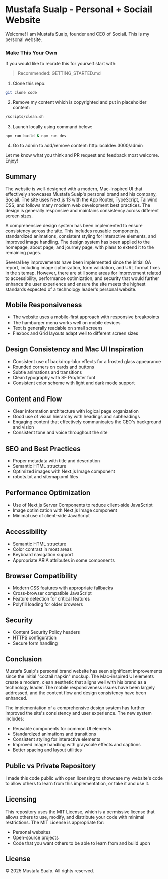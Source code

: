 # Mustafa Sualp - Personal + Sociail Website

Welcome! I am Mustafa Sualp, founder and CEO of Sociail. This is my personal website.


### Make This Your Own

If you would like to recrate this for yourself start with:

> Recommended: GETTING_STARTED.md

1. Clone this repo:
```bash
git clone code
```
2. Remove my content which is copyrighted and put in placeholder content:
```bash
/scripts/clean.sh 
```
3. Launch locally using command below:
```bash
npm run build & npm run dev
```
4. Go to admin to add/remove content:
http:localdev:3000/admin

Let me know what you think and PR request and feedback most welcome. Enjoy!

## Summary

The website is well-designed with a modern, Mac-inspired UI that effectively showcases Mustafa Sualp's personal brand and his company, Sociail. The site uses Next.js 13 with the App Router, TypeScript, Tailwind CSS, and follows many modern web development best practices. The design is generally responsive and maintains consistency across different screen sizes.

A comprehensive design system has been implemented to ensure consistency across the site. This includes reusable components, standardized animations, consistent styling for interactive elements, and improved image handling. The design system has been applied to the homepage, about page, and journey page, with plans to extend it to the remaining pages.

Several key improvements have been implemented since the initial QA report, including image optimization, form validation, and URL format fixes in the sitemap. However, there are still some areas for improvement related to accessibility, performance optimization, and security that would further enhance the user experience and ensure the site meets the highest standards expected of a technology leader's personal website.

## Mobile Responsiveness

- The website uses a mobile-first approach with responsive breakpoints
- The hamburger menu works well on mobile devices
- Text is generally readable on small screens
- Flexbox and Grid layouts adapt well to different screen sizes

## Design Consistency and Mac UI Inspiration

- Consistent use of backdrop-blur effects for a frosted glass appearance
- Rounded corners on cards and buttons
- Subtle animations and transitions
- Clean typography with SF Pro/Inter font
- Consistent color scheme with light and dark mode support

## Content and Flow

- Clear information architecture with logical page organization
- Good use of visual hierarchy with headings and subheadings
- Engaging content that effectively communicates the CEO's background and vision
- Consistent tone and voice throughout the site

## SEO and Best Practices

- Proper metadata with title and description
- Semantic HTML structure
- Optimized images with Next.js Image component
- robots.txt and sitemap.xml files

## Performance Optimization

- Use of Next.js Server Components to reduce client-side JavaScript
- Image optimization with Next.js Image component
- Minimal use of client-side JavaScript

## Accessibility

- Semantic HTML structure
- Color contrast in most areas
- Keyboard navigation support
- Appropriate ARIA attributes in some components

## Browser Compatibility

- Modern CSS features with appropriate fallbacks
- Cross-browser compatible JavaScript
- Feature detection for critical features
- Polyfill loading for older browsers

## Security

- Content Security Policy headers
- HTTPS configuration
- Secure form handling

## Conclusion

Mustafa Sualp's personal brand website has seen significant improvements since the initial "coctail napkin" mockup. The Mac-inspired UI elements create a modern, clean aesthetic that aligns well with his brand as a technology leader. The mobile responsiveness issues have been largely addressed, and the content flow and design consistency have been enhanced.

The implementation of a comprehensive design system has further improved the site's consistency and user experience. The new system includes:
- Reusable components for common UI elements
- Standardized animations and transitions
- Consistent styling for interactive elements
- Improved image handling with grayscale effects and captions
- Better spacing and layout utilities

## Public vs Private Repository

I made this code public with open licensing to showcase my website's code to allow others to learn from this implementation, or take it and use it.

## Licensing

This repository uses the MIT License, which is a permissive license that allows others to use, modify, and distribute your code with minimal restrictions. The MIT License is appropriate for:

- Personal websites
- Open-source projects
- Code that you want others to be able to learn from and build upon

## License

© 2025 Mustafa Sualp. All rights reserved.
